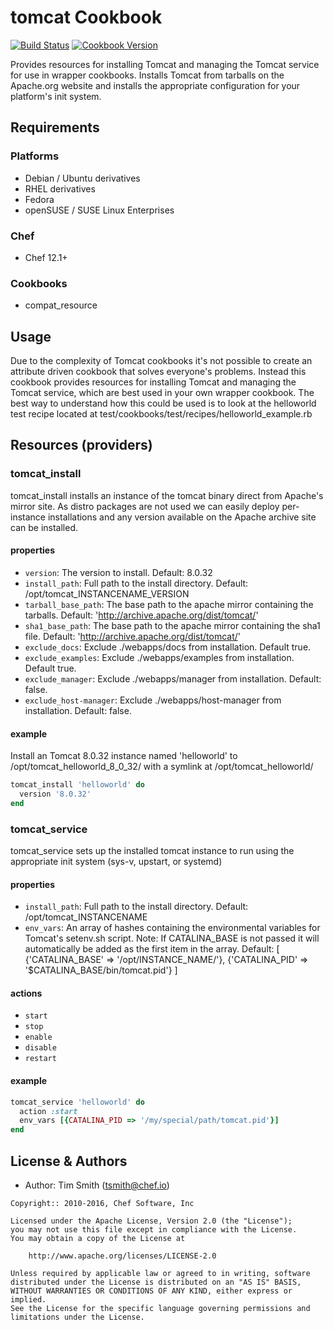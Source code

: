 # tomcat Cookbook

[![Build Status](https://travis-ci.org/chef-cookbooks/tomcat.svg?branch=master)](https://travis-ci.org/chef-cookbooks/tomcat) [![Cookbook Version](https://img.shields.io/cookbook/v/tomcat.svg)](https://supermarket.chef.io/cookbooks/tomcat)

Provides resources for installing Tomcat and managing the Tomcat service for use in wrapper cookbooks. Installs Tomcat from tarballs on the Apache.org website and installs the appropriate configuration for your platform's init system.

## Requirements

### Platforms

- Debian / Ubuntu derivatives
- RHEL derivatives
- Fedora
- openSUSE / SUSE Linux Enterprises

### Chef

- Chef 12.1+

### Cookbooks

- compat_resource

## Usage

Due to the complexity of Tomcat cookbooks it's not possible to create an attribute driven cookbook that solves everyone's problems. Instead this cookbook provides resources for installing Tomcat and managing the Tomcat service, which are best used in your own wrapper cookbook. The best way to understand how this could be used is to look at the helloworld test recipe located at test/cookbooks/test/recipes/helloworld_example.rb

## Resources (providers)

### tomcat_install

tomcat_install installs an instance of the tomcat binary direct from Apache's mirror site. As distro packages are not used we can easily deploy per-instance installations and any version available on the Apache archive site can be installed.

#### properties

- `version`: The version to install. Default: 8.0.32
- `install_path`: Full path to the install directory. Default: /opt/tomcat_INSTANCENAME_VERSION
- `tarball_base_path`: The base path to the apache mirror containing the tarballs. Default: '<http://archive.apache.org/dist/tomcat/>'
- `sha1_base_path`: The base path to the apache mirror containing the sha1 file. Default: '<http://archive.apache.org/dist/tomcat/>'
- `exclude_docs`: Exclude ./webapps/docs from installation. Default true.
- `exclude_examples`: Exclude ./webapps/examples from installation. Default true.
- `exclude_manager`: Exclude ./webapps/manager from installation. Default: false.
- `exclude_host-manager`: Exclude ./webapps/host-manager from installation. Default: false.

#### example

Install an Tomcat 8.0.32 instance named 'helloworld' to /opt/tomcat_helloworld_8_0_32/ with a symlink at /opt/tomcat_helloworld/

```ruby
tomcat_install 'helloworld' do
  version '8.0.32'
end
```

### tomcat_service

tomcat_service sets up the installed tomcat instance to run using the appropriate init system (sys-v, upstart, or systemd)

#### properties

- `install_path`: Full path to the install directory. Default: /opt/tomcat_INSTANCENAME
- `env_vars`: An array of hashes containing the environmental variables for Tomcat's setenv.sh script. Note: If CATALINA_BASE is not passed it will automatically be added as the first item in the array. Default: [ {'CATALINA_BASE' => '/opt/INSTANCE_NAME/'}, {'CATALINA_PID' => '$CATALINA_BASE/bin/tomcat.pid'} ]

#### actions

- `start`
- `stop`
- `enable`
- `disable`
- `restart`

#### example

```ruby
tomcat_service 'helloworld' do
  action :start
  env_vars [{CATALINA_PID => '/my/special/path/tomcat.pid'}]
end
```

## License & Authors

- Author: Tim Smith ([tsmith@chef.io](mailto:tsmith@chef.io))

```text
Copyright:: 2010-2016, Chef Software, Inc

Licensed under the Apache License, Version 2.0 (the "License");
you may not use this file except in compliance with the License.
You may obtain a copy of the License at

    http://www.apache.org/licenses/LICENSE-2.0

Unless required by applicable law or agreed to in writing, software
distributed under the License is distributed on an "AS IS" BASIS,
WITHOUT WARRANTIES OR CONDITIONS OF ANY KIND, either express or implied.
See the License for the specific language governing permissions and
limitations under the License.
```

